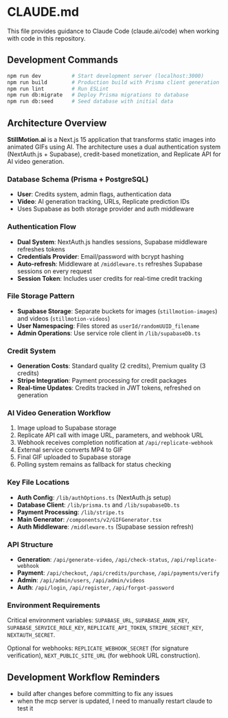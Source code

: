 # CLAUDE.md

This file provides guidance to Claude Code (claude.ai/code) when working with code in this repository.

## Development Commands

```bash
npm run dev          # Start development server (localhost:3000)
npm run build        # Production build with Prisma client generation
npm run lint         # Run ESLint
npm run db:migrate   # Deploy Prisma migrations to database
npm run db:seed      # Seed database with initial data
```

## Architecture Overview

**StillMotion.ai** is a Next.js 15 application that transforms static images into animated GIFs using AI. The architecture uses a dual authentication system (NextAuth.js + Supabase), credit-based monetization, and Replicate API for AI video generation.

### Database Schema (Prisma + PostgreSQL)
- **User**: Credits system, admin flags, authentication data
- **Video**: AI generation tracking, URLs, Replicate prediction IDs
- Uses Supabase as both storage provider and auth middleware

### Authentication Flow
- **Dual System**: NextAuth.js handles sessions, Supabase middleware refreshes tokens
- **Credentials Provider**: Email/password with bcrypt hashing
- **Auto-refresh**: Middleware at `/middleware.ts` refreshes Supabase sessions on every request
- **Session Token**: Includes user credits for real-time credit tracking

### File Storage Pattern
- **Supabase Storage**: Separate buckets for images (`stillmotion-images`) and videos (`stillmotion-videos`)
- **User Namespacing**: Files stored as `userId/randomUUID_filename`
- **Admin Operations**: Use service role client in `/lib/supabaseDb.ts`

### Credit System
- **Generation Costs**: Standard quality (2 credits), Premium quality (3 credits)
- **Stripe Integration**: Payment processing for credit packages
- **Real-time Updates**: Credits tracked in JWT tokens, refreshed on generation

### AI Video Generation Workflow
1. Image upload to Supabase storage
2. Replicate API call with image URL, parameters, and webhook URL
3. Webhook receives completion notification at `/api/replicate-webhook`
4. External service converts MP4 to GIF
5. Final GIF uploaded to Supabase storage
6. Polling system remains as fallback for status checking

### Key File Locations
- **Auth Config**: `/lib/authOptions.ts` (NextAuth.js setup)
- **Database Client**: `/lib/prisma.ts` and `/lib/supabaseDb.ts`
- **Payment Processing**: `/lib/stripe.ts`
- **Main Generator**: `/components/v2/GIFGenerator.tsx`
- **Auth Middleware**: `/middleware.ts` (Supabase session refresh)

### API Structure
- **Generation**: `/api/generate-video`, `/api/check-status`, `/api/replicate-webhook`
- **Payment**: `/api/checkout`, `/api/credits/purchase`, `/api/payments/verify`
- **Admin**: `/api/admin/users`, `/api/admin/videos`
- **Auth**: `/api/login`, `/api/register`, `/api/forgot-password`


### Environment Requirements
Critical environment variables: `SUPABASE_URL`, `SUPABASE_ANON_KEY`, `SUPABASE_SERVICE_ROLE_KEY`, `REPLICATE_API_TOKEN`, `STRIPE_SECRET_KEY`, `NEXTAUTH_SECRET`.

Optional for webhooks: `REPLICATE_WEBHOOK_SECRET` (for signature verification), `NEXT_PUBLIC_SITE_URL` (for webhook URL construction).

## Development Workflow Reminders
- build after changes before committing to fix any issues
- when the mcp server is updated, I need to manually restart claude to test it
